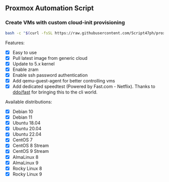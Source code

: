 ## Proxmox Automation Script

### Create VMs with custom cloud-init provisioning

```bash
bash -c "$(curl -fsSL https://raw.githubusercontent.com/Script47ph/proxmox-automation/main/pve-create-vms.sh)"
```

Features:
- [x] Easy to use
- [x] Pull latest image from generic cloud
- [x] Update to 5.x kernel
- [x] Enable zram
- [x] Enable ssh password authentication
- [x] Add qemu-guest-agent for better controlling vms
- [x] Add dedicated speedtest (Powered by Fast.com - Netflix). Thanks to [ddo/fast](https://github.com/ddo/fast) for bringing this to the cli world.

Available distributions:
- [x] Debian 10
- [x] Debian 11
- [x] Ubuntu 18.04
- [x] Ubuntu 20.04
- [x] Ubuntu 22.04
- [x] CentOS 7
- [x] CentOS 8 Stream
- [x] CentOS 9 Stream
- [x] AlmaLinux 8
- [x] AlmaLinux 9
- [x] Rocky Linux 8
- [x] Rocky Linux 9